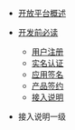 ```

```

* [开放平台概述](README.md)
* [开发前必读](chapter1.md)
  * [用户注册](yonghuzhuce.md)
  * [实名认证](实名认证.md)
  * [应用签名](应用签名.md)
  * [产品签约](产品签约.md)
  * [接入说明](jierushuoming.md)

* 接入说明一级



